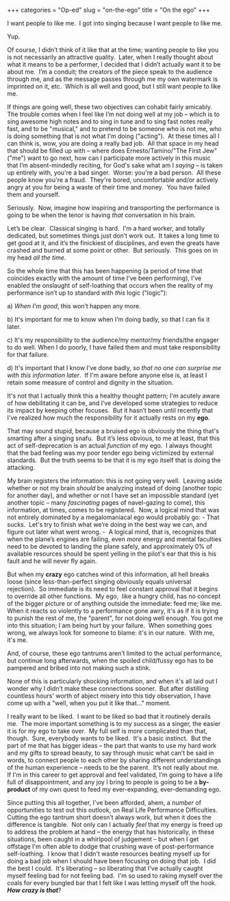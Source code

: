 +++
categories = "Op-ed"
slug = "on-the-ego"
title = "On the ego"
+++

I want people to like me.  I got into singing because I want people to like me.

Yup.

Of course, I didn’t think of it like that at the time; wanting people to like you is not necessarily an attractive quality.  Later, when I really thought about what it means to be a performer, I decided that I didn’t actually want it to be about me.  I’m a conduit; the creators of the piece speak to the audience through me, and as the message passes through me my own watermark is imprinted on it, etc.  Which is all well and good, but I still want people to like me.

If things are going well, these two objectives can cohabit fairly amicably.  The trouble comes when I feel like I’m not doing well at my job – which is to sing awesome high notes and to sing in tune and to sing fast notes really fast, and to be "musical," and to pretend to be someone who is not me, who is doing something that is not what I'm doing ("acting").  At these times all I can think is, wow, you are doing a really bad job.  All that space in my head that should be filled up with – where does Ernesto/Tamino/"The First Jew" ("me") want to go next, how can I participate more actively in this music that I’m absent-mindedly reciting, for God's sake what am I _saying_ – is taken up entirely with, you're a bad singer.  Worse: you're a bad person.  All these people know you're a fraud.  They're bored, uncomfortable and/or actively angry at you for being a waste of their time and money.  You have failed them and yourself.

Seriously.  Now, imagine how inspiring and transporting the performance is going to be when the tenor is having _that_ conversation in his brain.

Let’s be clear.  Classical singing is hard.  I'm a hard worker, and totally dedicated, but sometimes things just don’t work out.  It takes a long time to get good at it, and it’s the finickiest of disciplines, and even the greats have crashed and burned at some point or other.  But seriously.  This goes on in my head _all the time_.

So the whole time that this has been happening (a period of time that coincides exactly with the amount of time I've been performing), I've enabled the onslaught of self-loathing that occurs when the reality of my performance isn’t up to standard with _this_ logic ("logic"):

a) _When I'm good_, this won’t happen any more.

b) It's important for me to know when I’m doing badly, so that I can fix it later.

c) It's my responsibility to the audience/my mentor/my friends/the engager to do well. When I do poorly, I have failed them and must take responsibility for that failure.

d) It's important that I know I’ve done badly, _so that no one can surprise me with this information later_.  If I'm aware before anyone else is, at least I retain some measure of control and dignity in the situation.

It's not that I actually think this a healthy thought pattern; I'm acutely aware of how debilitating it can be, and I‘ve developed some strategies to reduce its impact by keeping other focuses.  But it hasn’t been until recently that I've realized how much the responsibility for it actually rests on my **ego**.

That may sound stupid, because a bruised ego is obviously the thing that's smarting after a singing snafu.  But it’s less obvious, to me at least, that this act of self-deprecation is an actual _function_ of my ego.  I always thought that the bad feeling was my poor tender ego being victimized by external standards.  But the truth seems to be that it is my ego itself that is doing the attacking.

My brain registers the information: this is not going very well.  Leaving aside whether or not my brain _should_ be analyzing instead of doing (another topic for another day), and whether or not I have set an impossible standard (yet another topic – many _fascinating_ pages of navel-gazing to come), this information, at times, comes to be registered.  Now, a logical mind that was not entirely dominated by a megalomaniacal ego would probably go: - That sucks.  Let's try to finish what we’re doing in the best way we can, and figure out later what went wrong. -  A logical mind, that is, recognizes that when the plane’s engines are failing, even _more_ energy and mental faculties need to be devoted to landing the plane safely, and approximately 0% of available resources should be spent yelling in the pilot's ear that this is his fault and he will never fly again.

But when my **crazy** ego catches wind of this information, all hell breaks loose (since less-than-perfect singing obviously equals universal rejection).  So immediate is its need to feel constant approval that it begins to override all other functions.  My ego,  like a hungry child, has no concept of the bigger picture or of anything outside the immediate: feed me; like me. When it reacts so violently to a performance gone awry, it's as if it is trying to punish the rest of me, the "parent", for not doing well enough. You got me into this situation; I am being hurt by your failure.  When something goes wrong, we always look for someone to blame: it's in our nature.  With me, it's me.

And, of course, these ego tantrums aren’t limited to the actual performance, but continue long afterwards, when the spoiled child/fussy ego has to be pampered and bribed into not making such a stink.

None of this is particularly shocking information, and when it's all laid out I wonder why I didn’t make these connections sooner.  But after distilling countless hours' worth of abject misery into this tidy observation, I have come up with a "well, when you put it like that…" moment.

I really want to be liked.  I want to be liked so bad that it routinely derails me.  The more important something is to my success as a singer, the easier it is for my ego to take over.  My full self is more complicated than that, though.  Sure, everybody wants to be liked.  It's a basic instinct.  But the part of me that has bigger ideas – the part that wants to use my hard work and my gifts to spread beauty, to say through music what can’t be said in words, to connect people to each other by sharing different understandings of the human experience – needs to be the parent.  It’s not really about me.  If I'm in this career to get approval and feel validated, I’m going to have a life full of disappointment, and any joy I bring to people is going to be a **by-product** of my own quest to feed my ever-expanding, ever-demanding ego.

Since putting this all together, I've been afforded, ahem, a *number* of opportunities to test out this outlook, on Real Life Performance Difficulties.  Cutting the ego tantrum short doesn’t always work, but when it does the difference is tangible.  Not only can I actually _feel_ that my energy is freed up to address the problem at hand – the energy that has historically, in these situations, been caught in a whirlpool of judgement – but when I get offstage I'm often able to dodge that crushing wave of post-performance self-loathing.  I know that I didn't waste resources beating myself up for doing a bad job when I should have been focusing on doing that job.  I did the best I could.  It's liberating – so liberating that I've actually caught myself feeling bad for not feeling bad.  I'm so used to raking myself over the coals for every bungled bar that I felt like I was letting myself off the hook.  **_How crazy is that_**?
